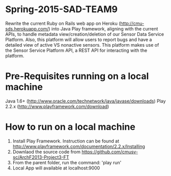 Spring-2015-SAD-TEAM9
================

Rewrite the current Ruby on Rails web app on Heroku (http://cmu-sds.herokuapp.com/) into Java Play framework, aligning with the current APIs, to handle metadata view/creation/deletion of our Sensor Data Service Platform. Also, this platform will allow users to report bugs and have a detailed view of active VS nonactive sensors. This platform makes use of the Sensor Service Platform API, a REST API for interacting with the platform.

Pre-Requisites running on a local machine
============
Java 1.6+ (http://www.oracle.com/technetwork/java/javase/downloads)
Play 2.2.x (http://www.playframework.com/download)


How to run on a local machine
=============
1. Install Play Framework. Instruction can be found at http://www.playframework.com/documentation/2.2.x/Installing
2. Downlaod the source code from https://github.com/cmusv-sc/ArchF2013-Project3-FT
3. From the parent folder, run the command: 'play run'
4. Local App will available at localhost:9000

